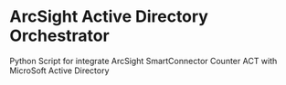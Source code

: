 # ArcSight Active Directory Orchestrator
Python Script for integrate ArcSight SmartConnector Counter ACT with MicroSoft Active Directory
